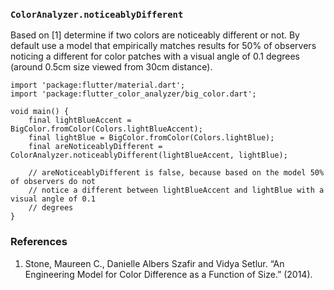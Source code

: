 ### `ColorAnalyzer.noticeablyDifferent`

Based on \[1\] determine if two colors are noticeably different or not. By default use a model
that empirically matches results for 50% of observers noticing a different for color patches with
a visual angle of 0.1 degrees (around 0.5cm size viewed from 30cm distance).

```
import 'package:flutter/material.dart';
import 'package:flutter_color_analyzer/big_color.dart';

void main() {
    final lightBlueAccent = BigColor.fromColor(Colors.lightBlueAccent);
    final lightBlue = BigColor.fromColor(Colors.lightBlue);
    final areNoticeablyDifferent = ColorAnalyzer.noticeablyDifferent(lightBlueAccent, lightBlue);

    // areNoticeablyDifferent is false, because based on the model 50% of observers do not
    // notice a different between lightBlueAccent and lightBlue with a visual angle of 0.1
    // degrees
}
```

### References

1. Stone, Maureen C., Danielle Albers Szafir and Vidya Setlur. “An Engineering Model for Color
   Difference as a Function of Size.” (2014).